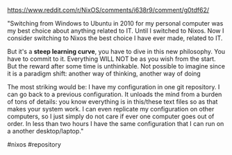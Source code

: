 
https://www.reddit.com/r/NixOS/comments/i638r9/comment/g0tdf62/

"Switching from Windows to Ubuntu in 2010 for my personal computer was my best choice about anything related to IT. Until I switched to Nixos. Now I consider switching to Nixos the best choice I have ever made, related to IT.

But it's a **steep learning curve**, you have to dive in this new philosophy. You have to commit to it. Everything WILL NOT be as you wish from the start. But the reward after some time is unthinkable. Not possible to imagine since it is a paradigm shift: another way of thinking, another way of doing

The most striking would be: I have my configuration in one git repository. I can go back to a previous configuration. It unloads the mind from a burden of tons of details: you know everything is in this/these text files so as that makes your system work. I can even replicate my configuration on other computers, so I just simply do not care if ever one computer goes out of order. In less than two hours I have the same configuration that I can run on a another desktop/laptop."

<!-- Keywords -->
#nixos #repository
<!-- /Keywords -->
